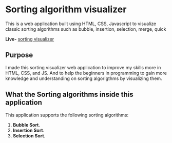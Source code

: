 # Sorting algorithm visualizer

This is a web application built using HTML, CSS, Javascript to visualize classic sorting algorithms such as bubble, insertion, selection, merge, quick 

**Live-** [sorting visualizer](https://ankit-dubey123.github.io/Sorting-Visualizer/)
## Purpose

I made this sorting visualizer web application to improve my skills more in
HTML, CSS, and JS. And to help the beginners in programming to gain more knowledge and understanding on sorting algorigthms by visualizing them.

## What the Sorting algorithms inside this application

This application supports the following sorting algorithms:

1. **Bubble Sort**.
2. **Insertion Sort**.
3. **Selection Sort**.
